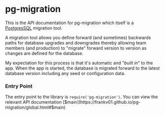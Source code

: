 # pg-migration
This is the API documentation for pg-migration which 
itself is a [PostgresSQL](https://www.postgresql.org/) 
migration tool. 

A migration tool allows you define forward (and sometimes)
backwards paths for database upgrades and downgrades thereby
allowing team members (and production) to "migrate" forward
version to version as changes are defined for the database.

My expectation for this process is that it's automatic and 
"*built in*" to the app. When the app is started, the database 
is migrated forward to the latest database version including any
seed or configuration data.
 
### Entry Point

The entry point to the library is `require('pg-migration')`. You can
view the relevant API documentation 
[$main](https://frankv01.github.io/pg-migration/global.html#$main) 

